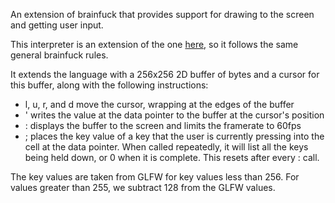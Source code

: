 An extension of brainfuck that provides support for drawing to the screen and getting user input.

This interpreter is an extension of the one [here](https://github.com/brandonpickering/brainfuck), so it follows the same general brainfuck rules.

It extends the language with a 256x256 2D buffer of bytes and a cursor for this buffer, along with the following instructions:
- l, u, r, and d move the cursor, wrapping at the edges of the buffer
- ' writes the value at the data pointer to the buffer at the cursor's position
- : displays the buffer to the screen and limits the framerate to 60fps
- ; places the key value of a key that the user is currently pressing into the cell at the data pointer. When called repeatedly, it will list all the keys being held down, or 0 when it is complete. This resets after every : call.

The key values are taken from GLFW for key values less than 256. For values greater than 255, we subtract 128 from the GLFW values.

